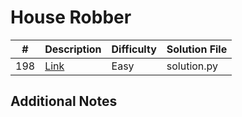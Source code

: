 # House Robber
|#|Description|Difficulty|Solution File|
|-|-|-|-|
|198|[Link](https://leetcode.com/problems/house-robber/)|Easy|solution.py|

## Additional Notes
